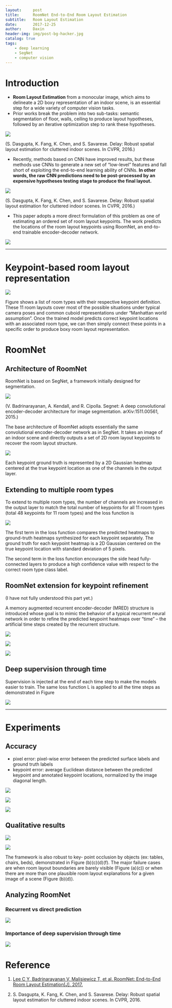 ```yaml
---
layout:     post
title:      RoomNet End-to-End Room Layout Estimation 
subtitle:   Room Layout Estimation
date:       2017-12-25
author:     Daxin
header-img: img/post-bg-hacker.jpg
catalog: true
tags:
    - deep learning
    - SegNet
    - computer vision
---
```

# Introduction
- **Room Layout Estimation** from a monocular image, which aims to delineate a 2D boxy representation of an indoor scene, is an essential step for a wide variety of computer vision tasks.
- Prior works break the problem into two sub-tasks: semantic segmentation of floor, walls, ceiling to produce layout hypotheses, followed by an iterative optimization step to rank these hypotheses.

![](https://ws3.sinaimg.cn/large/006tNc79gy1fmw8yh8bd7j30ad0f0t9w.jpg)

(S. Dasgupta, K. Fang, K. Chen, and S. Savarese. Delay: Robust spatial layout estimation for cluttered indoor scenes. In CVPR, 2016.)

- Recently, methods based on CNN have improved results, but these methods use CNNs to generate a new set of “low-level” features and fall short of exploiting the end-to-end learning ability of CNNs. **In other words, the raw CNN predictions need to be post-processed by an expensive hypotheses testing stage to produce the final layout.**

![](https://ws1.sinaimg.cn/large/006tNc79gy1fmwacanm91j305k0f0q39.jpg)

(S. Dasgupta, K. Fang, K. Chen, and S. Savarese. Delay: Robust spatial layout estimation for cluttered indoor scenes. In CVPR, 2016.)

- This paper adopts a more direct formulation of this problem as one of estimating an ordered set of room layout keypoints. The work predicts the locations of the room layout keypoints using RoomNet, an end-to-end trainable encoder-decoder network.

![](https://ws1.sinaimg.cn/large/006tNc79gy1fmw8xb2wqlj310y0si1kx.jpg)

---
# Keypoint-based room layout representation

![](https://ws1.sinaimg.cn/large/006tNc79gy1fmwafbwvawj30ho05z3z0.jpg)

Figure shows a list of room types with their respective keypoint definition. These 11 room layouts cover most of the possible situations under typical camera poses and common cuboid representations under “Manhattan world assumption”. Once the trained model predicts correct keypoint locations with an associated room type, we can then simply connect these points in a specific order to produce boxy room layout representation.

# RoomNet
## Architecture of RoomNet

RoomNet is based on SegNet, a framework initially designed for segmentation.

![](https://ws3.sinaimg.cn/large/006tNc79gy1fmwajye6txj30k007kwg3.jpg)

(V. Badrinarayanan, A. Kendall, and R. Cipolla. Segnet: A deep convolutional encoder-decoder architecture for image segmentation. arXiv:1511.00561, 2015.)

The base architecture of RoomNet adopts essentially the same convolutional encoder-decoder network as in SegNet. It takes an image of an indoor scene and directly outputs a set of 2D room layout keypoints to recover the room layout structure.

![](https://ws2.sinaimg.cn/large/006tNc79gy1fmwali41xkj31kw0s2tou.jpg)

Each keypoint ground truth is represented by a 2D Gaussian heatmap centered at the true keypoint location as one of the channels in the output layer.

## Extending to multiple room types
To extend to multiple room types, the number of channels are increased in the output layer to match the total number of keypoints for all 11 room types (total 48 keypoints for 11 room types) and the loss function is 

![](https://ws3.sinaimg.cn/large/006tNc79gy1fmwapvl6skj30xg0cw79s.jpg)

The first term in the loss function compares the predicted heatmaps to ground-truth heatmaps synthesized for each keypoint separately. The ground truth for each keypoint heatmap is a 2D Gaussian centered on the true keypoint location with standard deviation of 5 pixels.  

The second term in the loss function encourages the side head fully-connected layers to produce a high confidence value with respect to the correct room type class label.

## RoomNet extension for keypoint refinement
(I have not fully understood this part yet.)

A memory augmented recurrent encoder-decoder (MRED) structure is introduced whose goal is to mimic the behavior of a typical recurrent neural network in order to refine the predicted keypoint heatmaps over “time” – the artificial time steps created by the recurrent structure.

![](https://ws2.sinaimg.cn/large/006tNc79gy1fmwax8kv0dj30a20ak3zg.jpg)

![](https://ws1.sinaimg.cn/large/006tNc79gy1fmwaxrcpqqj309k05wgmc.jpg)

![](https://ws1.sinaimg.cn/large/006tNc79gy1fmwayujgmoj30wi0t0hag.jpg)

## Deep supervision through time
Supervision is injected at the end of each time step to make the models easier to train. The same loss function L is applied to all the time steps as demonstrated in Figure

![](https://ws1.sinaimg.cn/large/006tNc79gy1fmwb3iqwr4j30s20eujun.jpg)

---
# Experiments
## Accuracy
- pixel error: pixel-wise error between the predicted surface labels and ground truth labels
- keypoint error: average Euclidean distance between the predicted keypoint and annotated keypoint locations, normalized by the image diagonal length. 

![](https://ws2.sinaimg.cn/large/006tNc79gy1fmwb6yoy44j319e0y0tg6.jpg)

![](https://ws3.sinaimg.cn/large/006tNc79gy1fmwb7c8ty9j31820l8aew.jpg)

![](https://ws2.sinaimg.cn/large/006tNc79gy1fmwb7ya0dmj31hg0ta45h.jpg)

## Qualitative results 

![](https://ws2.sinaimg.cn/large/006tNc79gy1fmwb95zt0vj31ew17q1ky.jpg)

![](https://ws1.sinaimg.cn/large/006tNc79gy1fmwbaww0rzj31es0qe4qp.jpg)

The framework is also robust to key- point occlusion by objects (ex: tables, chairs, beds), demonstrated in Figure (b)(c)(d)(f). The major failure cases are when room layout boundaries are barely visible (Figure (a)(c)) or when there are more than one plausible room layout explanations for a given image of a scene (Figure (b)(d)).

## Analyzing RoomNet
### Recurrent vs direct prediction

![](https://ws3.sinaimg.cn/large/006tNc79gy1fmwbcrrlyuj30p20awwg7.jpg)

### Importance of deep supervision through time

![](https://ws4.sinaimg.cn/large/006tNc79gy1fmwbd2p0sqj30p80cuwgq.jpg)


# Reference
1. [Lee C Y, Badrinarayanan V, Malisiewicz T, et al. RoomNet: End-to-End Room Layout Estimation[J]. 2017.](https://arxiv.org/abs/1703.06241v2)

2. S. Dasgupta, K. Fang, K. Chen, and S. Savarese. Delay: Robust spatial layout estimation for cluttered indoor scenes. In CVPR, 2016.